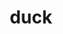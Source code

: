 ---
category: 4-letters
denotation: null
name: duck
reference_link: https://www.etymonline.com/word/duck
root_language: null
root_name: null
title: duck
type: free
word_sums:
- respelling: duck
  sum: 'Duck + '
---